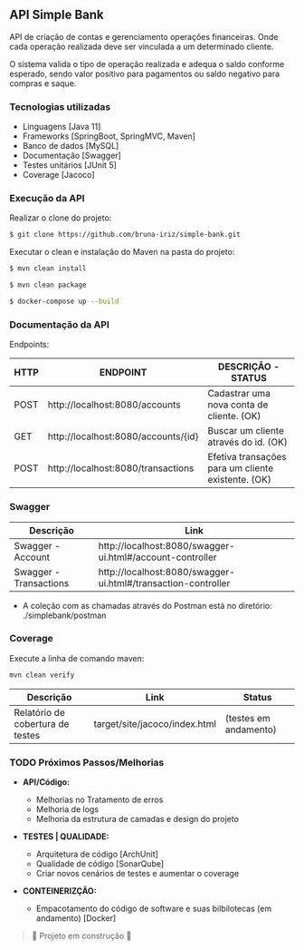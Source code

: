 ## API Simple Bank

API de criação de contas e gerenciamento operações financeiras.
Onde cada operação realizada deve ser vinculada a um determinado cliente.

O sistema valida o tipo de operação realizada e adequa o saldo conforme esperado, sendo valor positivo para pagamentos ou saldo negativo para compras e saque.

### Tecnologias utilizadas

- Linguagens [Java 11]
- Frameworks [SpringBoot, SpringMVC, Maven]
- Banco de dados [MySQL]
- Documentação [Swagger]
- Testes unitários [JUnit 5]
- Coverage [Jacoco]

### Execução da API

Realizar o clone do projeto:

```sh
$ git clone https://github.com/bruna-iriz/simple-bank.git
```
Executar o clean e instalação do Maven na pasta do projeto:

```sh
$ mvn clean install
```
```sh
$ mvn clean package
```
```sh
$ docker-compose up --build
```

### Documentação da API

Endpoints:

| HTTP | ENDPOINT   | DESCRIÇÃO - STATUS |
| ------     | ------ | ------ |
|POST   |http://localhost:8080/accounts | Cadastrar uma nova conta de cliente. (OK) |
|GET    |http://localhost:8080/accounts/{id} | Buscar um cliente através do id.  (OK) |
|POST   |http://localhost:8080/transactions| Efetiva transações para um cliente existente. (OK) |

### Swagger

| Descrição |  Link |
| ------     | ------ |
| Swagger - Account | http://localhost:8080/swagger-ui.html#/account-controller |
| Swagger - Transactions | http://localhost:8080/swagger-ui.html#/transaction-controller |

- A coleção com as chamadas através do Postman está no diretório: ./simplebank/postman

### Coverage

Execute a linha de comando maven:
```sh
mvn clean verify
```

| Descrição | Link | Status |
| ------     | ------ | ------ |
| Relatório de cobertura de testes | target/site/jacoco/index.html | (testes em andamento)


### TODO Próximos Passos/Melhorias

- **API/Código:**
  - Melhorias no Tratamento de erros
  - Melhoria de logs
  - Melhoria da estrutura de camadas e design do projeto

  
- **TESTES | QUALIDADE:**
  - Arquitetura de código [ArchUnit]
  - Qualidade de código [SonarQube]
  - Criar novos cenários de testes e aumentar o coverage

- **CONTEINERIZÇÃO:**
  - Empacotamento do código de software e suas bilbilotecas (em andamento) [Docker]
  

> :construction: Projeto em construção :construction: